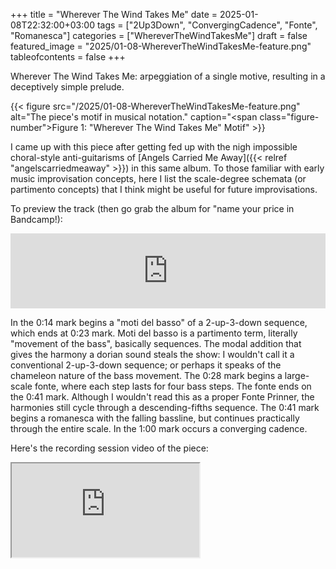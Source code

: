 +++
title = "Wherever The Wind Takes Me"
date = 2025-01-08T22:32:00+03:00
tags = ["2Up3Down", "ConvergingCadence", "Fonte", "Romanesca"]
categories = ["WhereverTheWindTakesMe"]
draft = false
featured_image = "2025/01-08-WhereverTheWindTakesMe-feature.png"
tableofcontents = false
+++

Wherever The Wind Takes Me:
arpeggiation of a single motive,
resulting in a deceptively simple prelude.

{{< figure src="/2025/01-08-WhereverTheWindTakesMe-feature.png" alt="The piece's motif in musical notation." caption="<span class=\"figure-number\">Figure 1: </span>\"Wherever The Wind Takes Me\" Motif" >}}

I came up with this piece after getting fed up
with the nigh impossible choral-style anti-guitarisms of
[Angels Carried Me Away]({{< relref "angelscarriedmeaway" >}})
in this same album.
To those familiar with early music improvisation concepts,
here I list the scale-degree schemata (or partimento concepts)
that I think might be useful for future improvisations.

To preview the track (then go grab the album for "name your price in Bandcamp!):
<div class="org-bandcamp-track"> <iframe style="border: 0; width: 100%; height: 120px;" src="https://bandcamp.com/EmbeddedPlayer/album= 3014684465/size=large/bgcol=333333/linkcol=2ebd35/tracklist=false/artwork=small/track=3985105932/transparent=true/" seamless><a href="https://ajgreengrove.bandcamp.com/album/ wherever-the-wind-takes-me"> "Wherever The Wind Takes Me" by A J Greengrove</a></iframe>

In the 0:14 mark begins a "moti del basso" of a 2-up-3-down sequence,
which ends at 0:23 mark. Moti del basso is a partimento term,
literally "movement of the bass", basically sequences.
The modal addition that gives the harmony a dorian sound steals the show:
I wouldn't call it a conventional 2-up-3-down sequence;
or perhaps it speaks of the chameleon nature of the bass movement.
The 0:28 mark begins a large-scale fonte,
where each step lasts for four bass steps.
The fonte ends on the 0:41 mark.
Although I wouldn't read this as a proper Fonte Prinner,
the harmonies still cycle through a descending-fifths sequence.
The 0:41 mark begins a romanesca with the falling bassline,
but continues practically through the entire scale.
In the 1:00 mark occurs a converging cadence.

Here's the recording session video of the piece:
<div class="org-youtube"><iframe src="https://www.youtube.com/embed/t-HdAvsmOeM" allowfullscreen title="YouTube Video"></iframe></div>
